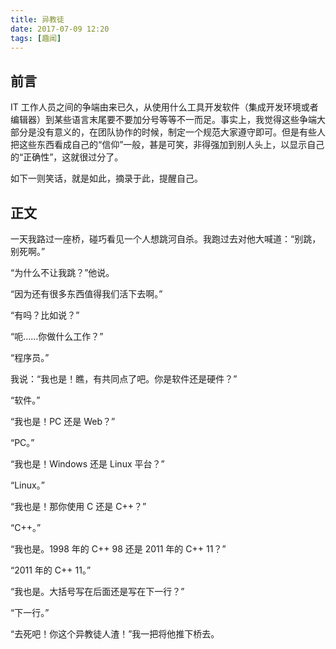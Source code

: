 ```yaml
---
title: 异教徒
date: 2017-07-09 12:20
tags: [趣闻]
---
```

## 前言
IT 工作人员之间的争端由来已久，从使用什么工具开发软件（集成开发环境或者编辑器）到某些语言末尾要不要加分号等等不一而足。事实上，我觉得这些争端大部分是没有意义的，在团队协作的时候，制定一个规范大家遵守即可。但是有些人把这些东西看成自己的“信仰”一般，甚是可笑，非得强加到别人头上，以显示自己的“正确性”，这就很过分了。


<!--more-->


如下一则笑话，就是如此，摘录于此，提醒自己。

## 正文
一天我路过一座桥，碰巧看见一个人想跳河自杀。我跑过去对他大喊道：“别跳，别死啊。”

“为什么不让我跳？”他说。

“因为还有很多东西值得我们活下去啊。”

“有吗？比如说？”

“呃……你做什么工作？”

“程序员。”

我说：“我也是！瞧，有共同点了吧。你是软件还是硬件？”

“软件。”

“我也是！PC 还是 Web？”

“PC。”

“我也是！Windows 还是 Linux 平台？”

“Linux。”

“我也是！那你使用 C 还是 C++？”

“C++。”

“我也是。1998 年的 C++ 98 还是 2011 年的 C++ 11？”

“2011 年的 C++ 11。”

“我也是。大括号写在后面还是写在下一行？”

“下一行。”

“去死吧！你这个异教徒人渣！”我一把将他推下桥去。
 



